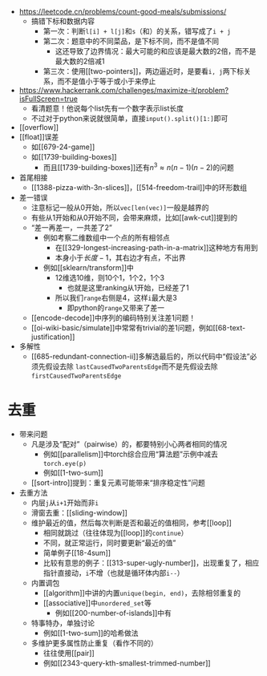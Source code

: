 - https://leetcode.cn/problems/count-good-meals/submissions/
  - 搞错下标和数据内容
    - 第一次：判断`l[i] + l[j]`和`s`（和）的关系，错写成了`i + j`
    - 第二次：题意中的不同菜品，是下标不同，而不是值不同
      - 这还导致了边界情况：最大可能的和应该是最大数的2倍，而不是最大数的2倍减1
    - 第三次：使用[[two-pointers]]，两边逼近时，是要看`i, j`两下标关系，而不是值小于等于或小于来停止
- https://www.hackerrank.com/challenges/maximize-it/problem?isFullScreen=true
  - 看清题意！他说每个list先有一个数字表示list长度
  - 不过对于python来说就很简单，直接`input().split()[1:]`即可
- [[overflow]]
- [[float]]误差
  - 如[[679-24-game]]
  - 如[[1739-building-boxes]]
    - 而且[[1739-building-boxes]]还有$n^3 \approx n(n-1)(n-2)$的问题
- 首尾相接
  - [[1388-pizza-with-3n-slices]]，[[514-freedom-trail]]中的环形数组
- 差一错误
  - 注意标记一般从0开始，所以`vec[len(vec)]`一般是越界的
  - 有些从1开始和从0开始不同，会带来麻烦，比如[[awk-cut]]提到的
  - “差一再差一，一共差了2”
    - 例如考察二维数组中一个点的所有相邻点
      - 在[[329-longest-increasing-path-in-a-matrix]]这种地方有用到
      - 本身小于$长度-1$，其右边才有点，不出界
    - 例如[[sklearn/transform]]中
      - 12维选10维，则10个1，1个2，1个3
        - 也就是这里ranking从1开始，已经差了1
      - 所以我们`range`右侧是4，这样`i`最大是3
        - 即python的`range`又带来了差一
  - [[encode-decode]]中序列的编码特别关注差1问题！
  - [[oi-wiki-basic/simulate]]中常常有trivial的差1问题，例如[[68-text-justification]]
- 多解性
  - [[685-redundant-connection-ii]]多解选最后的，所以代码中“假设法”必须先假设去除 `lastCausedTwoParentsEdge`而不是先假设去除 `firstCausedTwoParentsEdge`
# 去重
- 带来问题
  - 凡是涉及“配对”（pairwise）的，都要特别小心两者相同的情况
    - 例如[[parallelism]]中torch综合应用“算法题”示例中减去`torch.eye(p)`
    - 例如[[1-two-sum]]
  - [[sort-intro]]提到：重复元素可能带来“排序稳定性”问题
- 去重方法
  - 内层`j`从`i+1`开始而非`i`
  - 滑窗去重：[[sliding-window]]
  - 维护最近的值，然后每次判断是否和最近的值相同，参考[[loop]]
    - 相同就跳过（往往体现为[[loop]]的`continue`）
    - 不同，就正常运行，同时要更新“最近的值”
    - 简单例子[[18-4sum]]
    - 比较有意思的例子：[[313-super-ugly-number]]，出现重复了，相应指针直接动，`i`不增（也就是循环体内部`i--`）
  - 内置调包
    - [[algorithm]]中讲的内置`unique(begin, end)`，去除相邻重复的
    - [[associative]]中`unordered_set`等
      - 例如[[200-number-of-islands]]中有
  - 特事特办，单独讨论
    - 例如[[1-two-sum]]的哈希做法
  - 多维护更多属性防止重复（看作不同的）
    - 往往使用[[pair]]
    - 例如[[2343-query-kth-smallest-trimmed-number]]